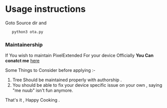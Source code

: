 # Usage instructions
Goto Source dir and 

 ```bash
    python3 ota.py
 
  ```

### Maintainership ###

If You wish to maintain PixelExtended For your device Officially **You Can conatct me** [here](https://tttttt.me/heisinbug)

Some Things to Consider before applying :- 

1. Tree Should be maintained properly with authorship .
2. You should be able to fix your device specific issue on your own , saying "me nuub" isn't fun anymore.

That's it , Happy Cooking .


